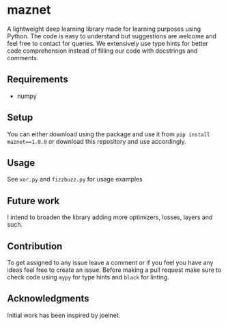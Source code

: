 # maznet
A lightweight deep learning library made for learning
purposes using Python. The code is easy to understand
but suggestions are welcome and feel free to contact for
queries. We extensively use type hints for better code
comprehension instead of filling our code with docstrings
and comments.

## Requirements
 - numpy

## Setup
You can either download using the package and use it from 
`pip install maznet==1.0.0`
or download this repository and use accordingly.

## Usage
See `xor.py` and `fizzbuzz.py` for usage examples

## Future work
I intend to broaden the library adding more optimizers,
losses, layers and such.

## Contribution
To get assigned to any issue leave a comment or if
you feel you have any ideas feel free to create an issue.
Before making a pull request make sure to check code using
`mypy` for type hints and `black` for linting.

## Acknowledgments
Initial work has been inspired by joelnet.
